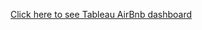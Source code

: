 [Click here to see Tableau AirBnb dashboard](https://public.tableau.com/views/AirBnBProject_16895986550200/Dashboard1?:language=en-US&:display_count=n&:origin=viz_share_link)
